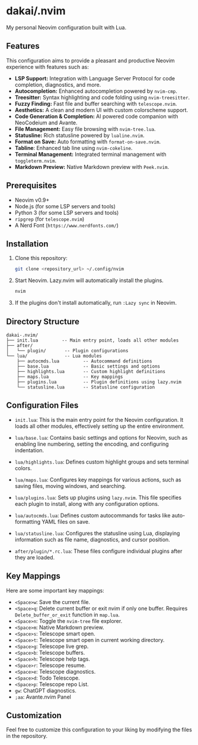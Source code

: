 # dakai/.nvim

My personal Neovim configuration built with Lua.

## Features

This configuration aims to provide a pleasant and productive Neovim experience with features such as:

- **LSP Support:** Integration with Language Server Protocol for code completion, diagnostics, and more.
- **Autocompletion:** Enhanced autocompletion powered by `nvim-cmp`.
- **Treesitter:** Syntax highlighting and code folding using `nvim-treesitter`.
- **Fuzzy Finding:** Fast file and buffer searching with `telescope.nvim`.
- **Aesthetics:** A clean and modern UI with custom colorscheme support.
- **Code Generation & Completion:** AI powered code companion with NeoCodeium and Avante.
- **File Management:** Easy file browsing with `nvim-tree.lua`.
- **Statusline:** Rich statusline powered by `lualine.nvim`.
- **Format on Save:** Auto formatting with `format-on-save.nvim`.
- **Tabline**: Enhanced tab line using `nvim-cokeline`.
- **Terminal Management:** Integrated terminal management with `toggleterm.nvim`.
- **Markdown Preview:** Native Markdown preview with `Peek.nvim`.

## Prerequisites

- Neovim v0.9+
- Node.js (for some LSP servers and tools)
- Python 3 (for some LSP servers and tools)
- `ripgrep` (for `telescope.nvim`)
- A Nerd Font (`https://www.nerdfonts.com/`)

## Installation

1.  Clone this repository:

    ```bash
    git clone <repository_url> ~/.config/nvim
    ```

2.  Start Neovim. Lazy.nvim will automatically install the plugins.

    ```bash
    nvim
    ```

3.  If the plugins don't install automatically, run `:Lazy sync` in Neovim.

## Directory Structure

```
dakai-.nvim/
├── init.lua         -- Main entry point, loads all other modules
├── after/
│   └── plugin/       -- Plugin configurations
└── lua/              -- Lua modules
    ├── autocmds.lua         -- Autocommand definitions
    ├── base.lua             -- Basic settings and options
    ├── highlights.lua       -- Custom highlight definitions
    ├── maps.lua             -- Key mappings
    ├── plugins.lua          -- Plugin definitions using lazy.nvim
    └── statusline.lua       -- Statusline configuration
```

## Configuration Files

- `init.lua`: This is the main entry point for the Neovim configuration. It loads all other modules, effectively setting up the entire environment.

- `lua/base.lua`: Contains basic settings and options for Neovim, such as enabling line numbering, setting the encoding, and configuring indentation.

- `lua/highlights.lua`: Defines custom highlight groups and sets terminal colors.

- `lua/maps.lua`: Configures key mappings for various actions, such as saving files, moving windows, and searching.

- `lua/plugins.lua`: Sets up plugins using `lazy.nvim`. This file specifies each plugin to install, along with any configuration options.

- `lua/autocmds.lua`: Defines custom autocommands for tasks like auto-formatting YAML files on save.

- `lua/statusline.lua`: Configures the statusline using Lua, displaying information such as file name, diagnostics, and cursor position.

- `after/plugin/*.rc.lua`: These files configure individual plugins after they are loaded.

## Key Mappings

Here are some important key mappings:

- `<Space>w`: Save the current file.
- `<Space>q`: Delete current buffer or exit nvim if only one buffer. Requires `Delete_buffer_or_exit` function in `map.lua`.
- `<Space>n`: Toggle the `nvim-tree` file explorer.
- `<Space>m`: Native Markdown preview.
- `<Space>s`: Telescope smart open.
- `<Space>t`: Telescope smart open in current working directory.
- `<Space>g`: Telescope live grep.
- `<Space>b`: Telescope buffers.
- `<Space>h`: Telescope help tags.
- `<Space>r`: Telescope resume.
- `<Space>e`: Telescope diagnostics.
- `<Space>d`: Todo Telescope.
- `<Space>p`: Telescope repo List.
- `gw`: ChatGPT diagnostics.
- `;aa`: Avante.nvim Panel

## Customization

Feel free to customize this configuration to your liking by modifying the files in the repository.
